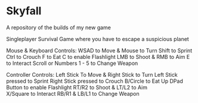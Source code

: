 # Skyfall
A repository of the builds of my new game

Singleplayer Survival Game where you have to escape a suspicious planet

Mouse & Keyboard Controls:
WSAD to Move & Mouse to Turn
Shift to Sprint
Ctrl to Crouch
F to Eat
C to enable Flashlight
LMB to Shoot & RMB to Aim
E to Interact
Scroll or Numbers 1 - 5 to Change Weapon

Controller Controls:
Left Stick To Move & Right Stick to Turn
Left Stick pressed to Sprint 
Right Stick pressed to Crouch
B/Circle to Eat
Up DPad Button to enable Flashlight
RT/R2 to Shoot & LT/L2 to Aim  
X/Square to Interact
RB/R1 & LB/L1 to Change Weapon
